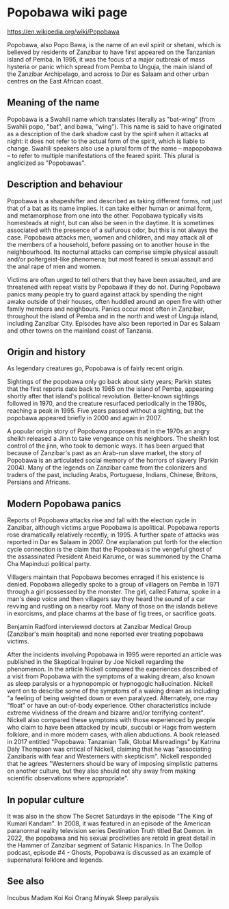 # Popobawa wiki page

https://en.wikipedia.org/wiki/Popobawa


Popobawa, also Popo Bawa, is the name of an evil spirit or shetani, which is believed by residents of Zanzibar to have first appeared on the Tanzanian island of Pemba. In 1995, it was the focus of a major outbreak of mass hysteria or panic which spread from Pemba to Unguja, the main island of the Zanzibar Archipelago, and across to Dar es Salaam and other urban centres on the East African coast.


## Meaning of the name

Popobawa is a Swahili name which translates literally as "bat-wing" (from Swahili popo, "bat", and bawa, "wing"). This name is said to have originated as a description of the dark shadow cast by the spirit when it attacks at night: it does not refer to the actual form of the spirit, which is liable to change. Swahili speakers also use a plural form of the name – mapopobawa – to refer to multiple manifestations of the feared spirit. This plural is anglicized as "Popobawas".


## Description and behaviour

Popobawa is a shapeshifter and described as taking different forms, not just that of a bat as its name implies. It can take either human or animal form, and metamorphose from one into the other. Popobawa typically visits homesteads at night, but can also be seen in the daytime. It is sometimes associated with the presence of a sulfurous odor, but this is not always the case. Popobawa attacks men, women and children, and may attack all of the members of a household, before passing on to another house in the neighbourhood. Its nocturnal attacks can comprise simple physical assault and/or poltergeist-like phenomena; but most feared is sexual assault and the anal rape of men and women.


Victims are often urged to tell others that they have been assaulted, and are threatened with repeat visits by Popobawa if they do not. During Popobawa panics many people try to guard against attack by spending the night awake outside of their houses, often huddled around an open fire with other family members and neighbours. Panics occur most often in Zanzibar, throughout the island of Pemba and in the north and west of Unguja island, including Zanzibar City. Episodes have also been reported in Dar es Salaam and other towns on the mainland coast of Tanzania.


## Origin and history

As legendary creatures go, Popobawa is of fairly recent origin.


Sightings of the popobawa only go back about sixty years; Parkin states that the first reports date back to 1965 on the island of Pemba, appearing shortly after that island's political revolution. Better-known sightings followed in 1970, and the creature resurfaced periodically in the 1980s, reaching a peak in 1995. Five years passed without a sighting, but the popobawa appeared briefly in 2000 and again in 2007.


A popular origin story of Popobawa proposes that in the 1970s an angry sheikh released a Jinn to take vengeance on his neighbors. The sheikh lost control of the jinn, who took to demonic ways. It has been argued that because of Zanzibar's past as an Arab-run slave market, the story of Popobawa is an articulated social memory of the horrors of slavery (Parkin 2004). Many of the legends on Zanzibar came from the colonizers and traders of the past, including Arabs, Portuguese, Indians, Chinese, Britons, Persians and Africans.


## Modern Popobawa panics

Reports of Popobawa attacks rise and fall with the election cycle in Zanzibar, although victims argue Popobawa is apolitical. Popobawa reports rose dramatically relatively recently, in 1995. A further spate of attacks was reported in Dar es Salaam in 2007. One explanation put forth for the election cycle connection is the claim that the Popobawa is the vengeful ghost of the assassinated President Abeid Karume, or was summoned by the Chama Cha Mapinduzi political party.


Villagers maintain that Popobawa becomes enraged if his existence is denied. Popobawa allegedly spoke to a group of villagers on Pemba in 1971 through a girl possessed by the monster. The girl, called Fatuma, spoke in a man's deep voice and then villagers say they heard the sound of a car revving and rustling on a nearby roof. Many of those on the islands believe in exorcisms, and place charms at the base of fig trees, or sacrifice goats.


Benjamin Radford interviewed doctors at Zanzibar Medical Group (Zanzibar's main hospital) and none reported ever treating popobawa victims.


After the incidents involving Popobawa in 1995 were reported an article was published in the Skeptical Inquirer by Joe Nickell regarding the phenomenon. In the article Nickell compared the experiences described of a visit from Popobawa with the symptoms of a waking dream, also known as sleep paralysis or a hypnopompic or hypnogogic hallucination. Nickell went on to describe some of the symptoms of a waking dream as including "a feeling of being weighted down or even paralyzed. Alternately, one may "float" or have an out-of-body experience. Other characteristics include extreme vividness of the dream and bizarre and/or terrifying content". Nickell also compared these symptoms with those experienced by people who claim to have been attacked by incubi, succubi or Hags from western folklore, and in more modern cases, with alien abductions. A book released in 2017 entitled "Popobawa: Tanzanian Talk, Global Misreadings" by Katrina Daly Thompson was critical of Nickell, claiming that he was "associating Zanzibaris with fear and Westerners with skepticism". Nickell responded that he agrees "Westerners should be wary of imposing simplistic patterns on another culture, but they also should not shy away from making scientific observations where appropriate".


## In popular culture
    
It was also in the show The Secret Saturdays in the episode "The King of Kumari Kandam".
In 2008, it was featured in an episode of the American paranormal reality television series Destination Truth titled Bat Demon.
In 2022, the popobawa and his sexual proclivities are retold in great detail in the Hammer of Zanzibar segment of Satanic Hispanics.
In The Dollop podcast, episode #4 - Ghosts, Popobawa is discussed as an example of supernatural folklore and legends.

## See also

Incubus
Madam Koi Koi
Orang Minyak
Sleep paralysis

